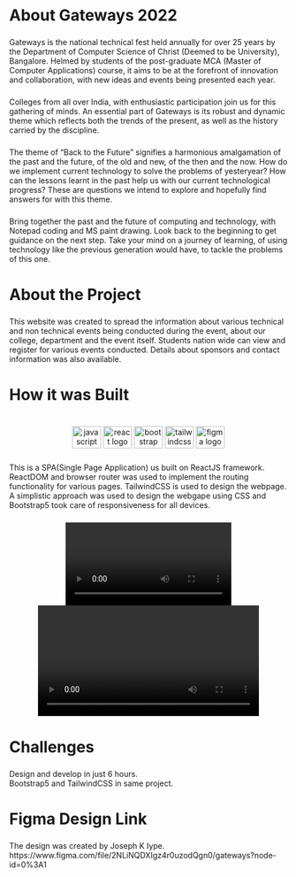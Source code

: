 <h1 align="left">About Gateways 2022</h1>

###

<p align="left">Gateways is the national technical fest held annually for over 25 years by the Department of Computer Science of Christ (Deemed to be University), Bangalore. Helmed by students of the post-graduate MCA (Master of Computer Applications) course, it aims to be at the forefront of innovation and collaboration, with new ideas and events being presented each year.</p>

###

<p align="left">Colleges from all over India, with enthusiastic participation join us for this gathering of minds. An essential part of Gateways is its robust and dynamic theme which reflects both the trends of the present, as well as the history carried by the discipline.</p>

###

<p align="left">The theme of “Back to the Future” signifies a harmonious amalgamation of the past and the future, of the old and new, of the then and the now. How do we implement current technology to solve the problems of yesteryear? How can the lessons learnt in the past help us with our current technological progress? These are questions we intend to explore and hopefully find answers for with this theme.</p>

###

<p align="left">Bring together the past and the future of computing and technology, with Notepad coding and MS paint drawing. Look back to the beginning to get guidance on the next step. Take your mind on a journey of learning, of using technology like the previous generation would have, to tackle the problems of this one.</p>

###

<h1 align="left">About the Project</h1>

###

<p align="left">This website was created to spread the information about various technical and non technical events being conducted during the event, about our college, department and the event itself. Students nation wide can view and register for various events conducted. Details about sponsors and contact information was also available.</p>

###

<h1 align="left">How it was Built</h1>

###

<br clear="both">

<div align="center">
  <img src="https://cdn.jsdelivr.net/gh/devicons/devicon/icons/javascript/javascript-original.svg" height="40" width="52" alt="javascript logo"  />
  <img src="https://cdn.jsdelivr.net/gh/devicons/devicon/icons/react/react-original.svg" height="40" width="52" alt="react logo"  />
  <img src="https://cdn.jsdelivr.net/gh/devicons/devicon/icons/bootstrap/bootstrap-original.svg" height="40" width="52" alt="bootstrap logo"  />
  <img src="https://cdn.jsdelivr.net/gh/devicons/devicon/icons/tailwindcss/tailwindcss-original-wordmark.svg" height="40" width="52" alt="tailwindcss logo"  />
  <img src="https://cdn.jsdelivr.net/gh/devicons/devicon/icons/figma/figma-original.svg" height="40" width="52" alt="figma logo"  />
</div>

###

<p align="left">This is a SPA(Single Page Application) us built on ReactJS framework. ReactDOM and browser router was used to implement the routing functionality for various pages. TailwindCSS is used to design the webpage. A simplistic approach was used to design the webgape using CSS and Bootstrap5 took care of responsiveness for all devices.</p>

###

<div align="center">
  <video controls>
  <source src="https://github.com/nikitkhakholia/gateways2022/blob/c3b957ffb2fa3fbadb88947e2cba6ec48822ea90/Screencast%20from%2024-09-22%2011:09:45%20AM%20IST.webm" type="video/webm">

</video>
  <video height="200" src="[Screencast from 24-09-22 11:09:45 AM IST.webm]()"  />
</div>

###

<h1 align="left">Challenges</h1>

###

<p align="left">Design and develop in just 6 hours.<br>Bootstrap5 and TailwindCSS in same project.</p>

###

<h1 align="left">Figma Design Link</h1>

###

<p align="left">The design was created by Joseph K Iype.<br><a herf="" _target="blank">https://www.figma.com/file/2NLiNQDXIgz4r0uzodQgn0/gateways?node-id=0%3A1</a></p>

###
